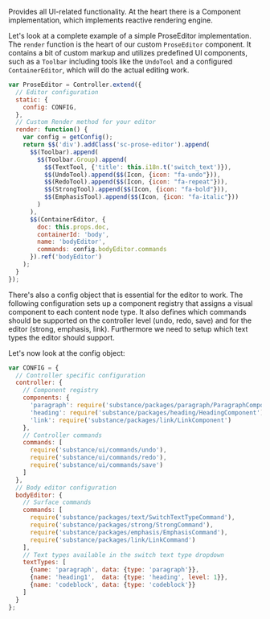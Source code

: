 Provides all UI-related functionality. At the heart there is a Component implementation, which implements reactive rendering engine.

Let's look at a complete example of a simple ProseEditor implementation. The `render` function is the heart of our custom `ProseEditor` component. It contains a bit of custom markup and utilizes predefined UI components, such as a `Toolbar` including tools like the `UndoTool` and a configured `ContainerEditor`, which will do the actual editing work. 

```js
var ProseEditor = Controller.extend({
  // Editor configuration
  static: {
    config: CONFIG,
  },
  // Custom Render method for your editor
  render: function() {
    var config = getConfig();
    return $$('div').addClass('sc-prose-editor').append(
      $$(Toolbar).append(
        $$(Toolbar.Group).append(
          $$(TextTool, {'title': this.i18n.t('switch_text')}),
          $$(UndoTool).append($$(Icon, {icon: "fa-undo"})),
          $$(RedoTool).append($$(Icon, {icon: "fa-repeat"})),
          $$(StrongTool).append($$(Icon, {icon: "fa-bold"})),
          $$(EmphasisTool).append($$(Icon, {icon: "fa-italic"}))
        )
      ),
      $$(ContainerEditor, {
        doc: this.props.doc,
        containerId: 'body',
        name: 'bodyEditor',
        commands: config.bodyEditor.commands
      }).ref('bodyEditor')
    );
  }
});
```

There's also a config object that is essential for the editor to work. The following configuration sets up a component registry that assigns a visual component to each content node type. It also defines which commands should be supported on the controller level (undo, redo, save) and for the editor (strong, emphasis, link). Furthermore we need to setup which text types the editor should support. 

Let's now look at the config object:

```js
var CONFIG = {
  // Controller specific configuration
  controller: {
    // Component registry
    components: {
      'paragraph': require('substance/packages/paragraph/ParagraphComponent'),
      'heading': require('substance/packages/heading/HeadingComponent'),
      'link': require('substance/packages/link/LinkComponent')
    },
    // Controller commands
    commands: [
      require('substance/ui/commands/undo'),
      require('substance/ui/commands/redo'),
      require('substance/ui/commands/save')
    ]
  },
  // Body editor configuration
  bodyEditor: {
    // Surface commands
    commands: [
      require('substance/packages/text/SwitchTextTypeCommand'),
      require('substance/packages/strong/StrongCommand'),
      require('substance/packages/emphasis/EmphasisCommand'),
      require('substance/packages/link/LinkCommand')
    ],
    // Text types available in the switch text type dropdown
    textTypes: [
      {name: 'paragraph', data: {type: 'paragraph'}},
      {name: 'heading1',  data: {type: 'heading', level: 1}},
      {name: 'codeblock', data: {type: 'codeblock'}}
    ]
  }
};
```
